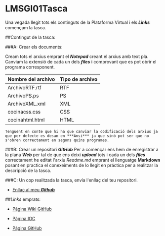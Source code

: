 # LMSGI01Tasca

Una vegada llegit tots els continguts de la Plataforma Virtual i els ***Links*** començam la tasca.

##Contingut de la tasca:

###A: Crear els documents:

Cream tots el arxius emprant el  ***Notepad*** creant el arxius amb text pla. Canviam la extensió de cada un dels ***files*** i comprovant que es pot obrir el programa corresponent.


Nombre del archivo| Tipo de archivo
:-----------------| :-------------
ArchivoRTF.rtf    | RTF
ArchivoPS.ps      | PS
ArchivoXML.xml    | XML
cocinacss.css     | CSS
cocinahtml.html   | HTML

~~~
Tenguent en conte que hi ha que canviar la codificació dels arxius ja que per defecte es desan en ***Ansi*** ja que sinó pot ser que no s'obren correctament en segons quins programes.
~~~

###B: Crear un repositori ***GitHub***
Per a començar ens hem de enregistrar a la plana ***Web*** per tal de que ens deixi ***upload*** tots i cada un dels ***files*** correctament he editat l'arxiu *Readme.md* emprant el llenguatge **Markdown** posant en practica el conexeiments de lo llegit en práctica per a realitzar la descripció de la tasca.

###C: Un cop realitzada la tasca, envía l'enllaç del teu repositori.

+ [Enllaç al meu ***Github***](https://github.com/Sorinlol/LMSGI01Tasca)


##*Links* emprats:

+ [Página Wiki GitHub](https://ca.wikipedia.org/wiki/GitHub)

+ [Página IOC](http://ioc.xtec.cat/materials/FP/Materials/2251_ASIX/ASIX_2251_M04/web/html/WebContent/u1/a1/continguts.html)

+ [Página GitHub](https://github.com/)
